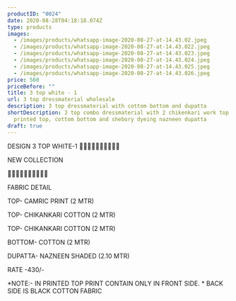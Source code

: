 ```yaml
---
productID: "0024"
date: 2020-08-28T04:18:18.074Z
type: products
images:
  - /images/products/whatsapp-image-2020-08-27-at-14.43.02.jpeg
  - /images/products/whatsapp-image-2020-08-27-at-14.43.022.jpeg
  - /images/products/whatsapp-image-2020-08-27-at-14.43.023.jpeg
  - /images/products/whatsapp-image-2020-08-27-at-14.43.024.jpeg
  - /images/products/whatsapp-image-2020-08-27-at-14.43.025.jpeg
  - /images/products/whatsapp-image-2020-08-27-at-14.43.026.jpeg
price: 560
priceBefore: ""
title: 3 top white - 1
url: 3 top dressmaterial wholesale
description: 3 top dressmaterial with cottom bottom and dupatta
shortDescription: 3 top combo dressmaterial with 2 chikenkari work top and 1
  printed top, cottom bottom and shebory dyeing nazneen dupatta
draft: true
---
```

DESIGN 3 TOP WHITE-1
💐💐💐💐💐💐💐💐💐💐

NEW COLLECTION

🌷🌷🌷🌷🌷🌷🌷🌷🌷🌷

FABRIC DETAIL

TOP- CAMRIC PRINT (2 MTR)

TOP- CHIKANKARI COTTON (2 MTR)

TOP- CHIKANKARI COTTON (2 MTR)

BOTTOM- COTTON (2 MTR)

DUPATTA- NAZNEEN SHADED (2.10 MTR)

RATE -430/-

*NOTE:- IN PRINTED TOP PRINT CONTAIN ONLY IN FRONT SIDE.
*
BACK SIDE IS BLACK COTTON FABRIC